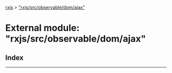 [rxjs](../README.md) > ["rxjs/src/observable/dom/ajax"](../modules/_rxjs_src_observable_dom_ajax_.md)

# External module: "rxjs/src/observable/dom/ajax"

## Index

---

